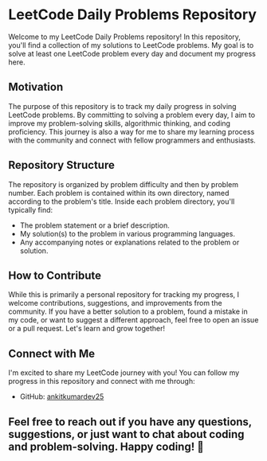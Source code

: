 # LeetCode Daily Problems Repository

Welcome to my LeetCode Daily Problems repository! In this repository, you'll find a collection of my solutions to LeetCode problems. My goal is to solve at least one LeetCode problem every day and document my progress here.

## Motivation

The purpose of this repository is to track my daily progress in solving LeetCode problems. By committing to solving a problem every day, I aim to improve my problem-solving skills, algorithmic thinking, and coding proficiency. This journey is also a way for me to share my learning process with the community and connect with fellow programmers and enthusiasts.

## Repository Structure

The repository is organized by problem difficulty and then by problem number. Each problem is contained within its own directory, named according to the problem's title. Inside each problem directory, you'll typically find:

- The problem statement or a brief description.
- My solution(s) to the problem in various programming languages.
- Any accompanying notes or explanations related to the problem or solution.

## How to Contribute

While this is primarily a personal repository for tracking my progress, I welcome contributions, suggestions, and improvements from the community. If you have a better solution to a problem, found a mistake in my code, or want to suggest a different approach, feel free to open an issue or a pull request. Let's learn and grow together!

## Connect with Me

I'm excited to share my LeetCode journey with you! You can follow my progress in this repository and connect with me through:

- GitHub: [ankitkumardev25](https://github.com/ankitkumardev25)

## Feel free to reach out if you have any questions, suggestions, or just want to chat about coding and problem-solving. Happy coding! 🚀
